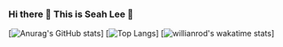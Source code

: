 ### Hi there 👋 This is Seah Lee 🌱

[![Anurag's GitHub stats](https://github-readme-stats.vercel.app/api?username=leeangz&count_private=true&show_icons=true&theme=radical)]
[![Top Langs](https://github-readme-stats.vercel.app/api/top-langs/?username=leeangz&layout=compact)]
[![willianrod's wakatime stats](https://github-readme-stats.vercel.app/api/wakatime?username=leeangz&layout=compact)]
<!--
**leeangz/leeangz** is a ✨ _special_ ✨ repository because its `README.md` (this file) appears on your GitHub profile.

Here are some ideas to get you started:

- 🔭 I’m currently working on ...
- 🌱 I’m currently learning ...
- 👯 I’m looking to collaborate on ...
- 🤔 I’m looking for help with ...
- 💬 Ask me about ...
- 📫 How to reach me: ...
- 😄 Pronouns: ...
- ⚡ Fun fact: ...
-->
